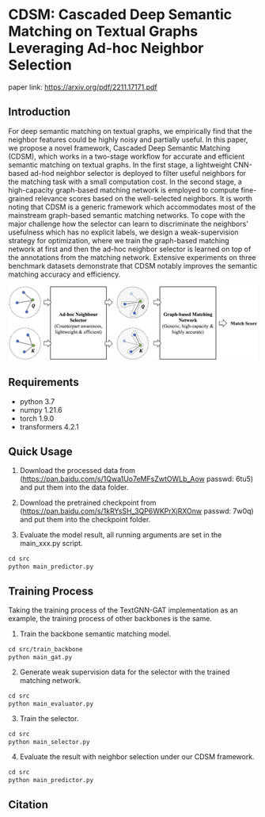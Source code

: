 # CDSM: Cascaded Deep Semantic Matching on Textual Graphs Leveraging Ad-hoc Neighbor Selection
paper link: https://arxiv.org/pdf/2211.17171.pdf

## Introduction
For deep semantic matching on textual graphs, we empirically find that the neighbor features could be highly noisy and partially useful. In this paper, we propose a novel framework, Cascaded Deep Semantic Matching (CDSM), which works in a two-stage workflow for accurate and efficient semantic matching on textual graphs. In the first stage, a lightweight CNN-based ad-hod neighbor selector is deployed to filter useful neighbors for the matching task with a small computation cost. In the second stage, a high-capacity graph-based matching network is employed to compute fine-grained relevance scores based on the well-selected neighbors. It is worth noting that CDSM is a generic framework which accommodates most of the mainstream graph-based semantic matching networks. To cope with the major challenge how the selector can learn to discriminate the neighbors' usefulness which has no explicit labels, we design a weak-supervision strategy for optimization, where we train the graph-based matching network at first and then the ad-hoc neighbor selector is learned on top of the annotations from the matching network. Extensive experiments on three benchmark datasets demonstrate that CDSM notably improves the semantic matching accuracy and efficiency.

![image](cdsm-frame.png)

## Requirements
+ python 3.7
+ numpy 1.21.6
+ torch 1.9.0
+ transformers 4.2.1

## Quick Usage
1. Download the processed data from (https://pan.baidu.com/s/1Qwa1Uo7eMFsZwtOWLb_Aow  passwd: 6tu5) and put them into the data folder.

2. Download the pretrained checkpoint from (https://pan.baidu.com/s/1kRYsSH_3QP6WKPrXjRXOnw  passwd: 7w0q) and put them into the checkpoint folder.

3. Evaluate the model result, all running arguments are set in the main_xxx.py script.
```
cd src
python main_predictor.py
```

## Training Process
Taking the training process of the TextGNN-GAT implementation as an example, the training process of other backbones is the same.

1. Train the backbone semantic matching model.
```
cd src/train_backbone
python main_gat.py
```

2. Generate weak supervision data for the selector with the trained matching network.
```
cd src
python main_evaluator.py
```

3. Train the selector.
```
cd src
python main_selector.py
```

4. Evaluate the result with neighbor selection under our CDSM framework.
```
cd src
python main_predictor.py
```

## Citation
